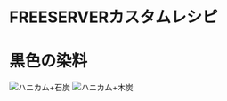 # FREESERVERカスタムレシピ

# 黒色の染料

![ハニカム+石炭](https://i.imgur.com/RyJxyo1.png)
![ハニカム+木炭](https://i.imgur.com/khmG0TH.png)
